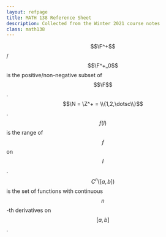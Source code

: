 ```yaml
---
layout: refpage
title: MATH 138 Reference Sheet
description: Collected from the Winter 2021 course notes
class: math138
---
```


$$\F^+$$/$$\F^+_0$$ is the positive/non-negative subset of $$\F$$.
$$\N = \Z^+ = \\{1,2,\dotsc\\}$$.
$$f(I)$$ is the range of $$f$$ on $$I$$.
$$C^n([a,b])$$ is the set of functions with continuous $$n$$-th derivatives on $$[a,b]$$.
